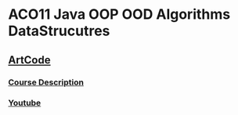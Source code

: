 # ACO11 Java OOP OOD Algorithms DataStrucutres

## [ArtCode](http://art-code.com.ua/) 

### [Course Description](http://art-code.com.ua/course/oop-kursy)

### [Youtube](https://www.youtube.com/playlist?list=PLvmHg49t5OCQeODC20iDQpBOXFXHJz2em)
